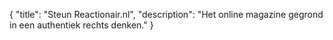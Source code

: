 {
	"title": "Steun Reactionair.nl",
	"description": "Het online magazine gegrond in een authentiek rechts denken."
}
